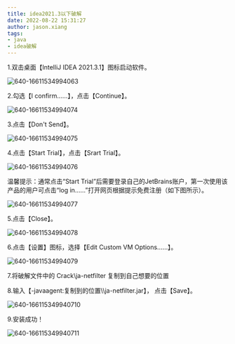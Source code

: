 ```yaml
---
title: idea2021.3以下破解
date: 2022-08-22 15:31:27
author: jason.xiang
tags:
- java
- idea破解
---
```


1.双击桌面【IntelliJ IDEA 2021.3.1】图标启动软件。

![640-16611534994063](https://gitee.com/jason-xiang/blog-img/raw/master/pic/2022/09/09_171204.png)

2.勾选【I confirm……】，点击【Continue】。

![640-16611534994074](https://gitee.com/jason-xiang/blog-img/raw/master/pic/2022/09/09_171218.png)

3.点击【Don't Send】。

![640-16611534994075](https://gitee.com/jason-xiang/blog-img/raw/master/pic/2022/09/09_171111.png)

4.点击【Start Trial】，点击【Srart Trial】。

![640-16611534994076](https://gitee.com/jason-xiang/blog-img/raw/master/pic/2022/09/09_171248.png)

温馨提示：通常点击“Start Trial”后需要登录自己的JetBrains账户，第一次使用该产品的用户可点击“log in……”打开网页根据提示免费注册（如下图所示）。

![640-16611534994077](https://gitee.com/jason-xiang/blog-img/raw/master/pic/2022/09/09_171335.png)

5.点击【Close】。

![640-16611534994078](https://gitee.com/jason-xiang/blog-img/raw/master/pic/2022/09/09_171344.png)

6.点击【设置】图标，选择【Edit Custom VM Options……】。

![640-16611534994079](https://gitee.com/jason-xiang/blog-img/raw/master/pic/2022/09/09_171358.png)

7.将破解文件中的 Crack\ja-netfilter 复制到自己想要的位置

8.输入【-javaagent:复制到的位置\\\ja-netfilter.jar】， 点击【Save】。

![640-166115349940710](https://gitee.com/jason-xiang/blog-img/raw/master/pic/2022/09/09_171440.png)

9.安装成功！

![640-166115349940711](https://gitee.com/jason-xiang/blog-img/raw/master/pic/2022/09/09_171448.png)
